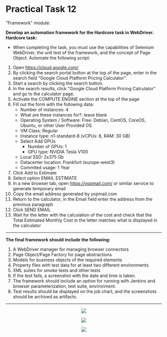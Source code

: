 # Practical Task 12
"Framework" module:

**Develop an automation framework for the Hardcore task in WebDriver.
Hardcore task:**
- When completing the task, you must use the capabilities of Selenium WebDriver, the unit test of the framework, and the concept of Page Object. Automate the following   script:
1. Open https://cloud.google.com/
2. By clicking the search portal button at the top of the page, enter in the search field "Google Cloud Platform Pricing Calculator".
3. Start a search by clicking the search button.
4. In the search results, click "Google Cloud Platform Pricing Calculator" and go to the calculator page.
5. Activate the COMPUTE ENGINE section at the top of the page
6. Fill out the form with the following data:
   * Number of instances: 4
   * What are these instances for?: leave blank
   * Operating System / Software: Free: Debian, CentOS, CoreOS, Ubuntu, or other User Provided OS
   * VM Class: Regular
   * Instance type: n1-standard-8    (vCPUs: 8, RAM: 30 GB)
   * Select Add GPUs
     * Number of GPUs: 1
     * GPU type: NVIDIA Tesla V100
   * Local SSD: 2x375 Gb
   * Datacenter location: Frankfurt (europe-west3)
   * Commited usage: 1 Year
7. Click Add to Estimate
8. Select option EMAIL ESTIMATE
9. In a new browser tab, open https://yopmail.com/ or similar service to generate temporary email
10. Copy the email address generated by yopmail.com
11. Return to the calculator, in the Email field enter the address from the previous paragraph
12. Click SEND EMAIL
13. Wait for the letter with the calculation of the cost and check that the Total Estimated Monthly Cost in the letter matches what is displayed in the calculator
---
**The final framework should include the following:**
1. A WebDriver manager for managing browser connectors
2. Page Object/Page Factory for page abstractions
3. Models for business objects of the required elements
4. Property files with test data for at least two different environments
5. XML suites for smoke tests and other tests
6. If the test fails, a screenshot with the date and time is taken.
7. The framework should include an option for running with Jenkins and browser parameterization, test suite, environment.
8. Test results should be displayed on the job chart, and the screenshots should be archived as artifacts.
---
<p align="center">
  <img src="https://user-images.githubusercontent.com/50228202/217504592-940f88ec-a6a6-4c7e-be01-39bf57e75d25.png">
</p>

<p align="center">
  <img src="https://user-images.githubusercontent.com/50228202/217504720-73c00fbd-271c-4a5c-b9f1-8cc02379147c.png">
</p>

<p align="center">
  <img src="https://user-images.githubusercontent.com/50228202/217524241-126aa4d2-69cf-4c64-ae83-e931febd4b6d.png">
</p>
